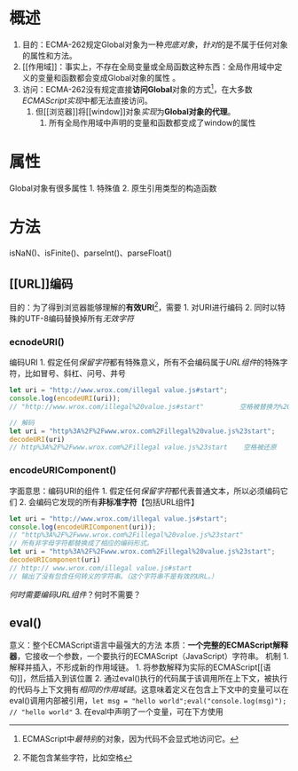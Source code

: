 # 概述
1. 目的：ECMA-262规定Global对象为一种*兜底对象*，*针对*的是不属于任何对象的属性和方法。
2. [[作用域]]：事实上，不存在全局变量或全局函数这种东西：全局作用域中定义的变量和函数都会变成Global对象的属性 。
3. 访问：ECMA-262没有规定直接**访问Global**对象的方式[^2]，在大多数*ECMAScript实现*中都无法直接访问。
	1. 但[[浏览器]]将[[window]]对象*实现*为**Global对象的代理**。
		1. 所有全局作用域中声明的变量和函数都变成了window的属性
# 属性
Global对象有很多属性
	1. 特殊值
	2. 原生引用类型的构造函数
# 方法
isNaN()、isFinite()、parseInt()、parseFloat()
## [[URL]]编码
目的：为了得到浏览器能够理解的**有效URI**[^1]，需要
	1. 对URI进行编码
	2. 同时以特殊的UTF-8编码替换掉所有*无效字符* 
### ecnodeURI()
编码URI
	1. 假定任何*保留字符*都有特殊意义，所有不会编码属于*URL组件*的特殊字符，比如冒号、斜杠、问号、井号
```js
let uri = "http://www.wrox.com/illegal value.js#start";
console.log(encodeURI(uri));  
// "http://www.wrox.com/illegal%20value.js#start"         空格被替换为%20

// 解码
let uri = "http%3A%2F%2Fwww.wrox.com%2Fillegal%20value.js%23start";
decodeURI(uri)   
// http%3A%2F%2Fwww.wrox.com%2Fillegal value.js%23start    空格被还原
```
### encodeURIComponent()
字面意思：编码URI的组件
	1. 假定任何*保留字符*都代表普通文本，所以必须编码它们
	2. 会编码它发现的所有**非标准字符**【包括URL组件】
```js
let uri = "http://www.wrox.com/illegal value.js#start";
console.log(encodeURIComponent(uri));   
// "http%3A%2F%2Fwww.wrox.com%2Fillegal%20value.js%23start"
// 所有非字母字符都替换成了相应的编码形式。
let uri = "http%3A%2F%2Fwww.wrox.com%2Fillegal%20value.js%23start";
decodeURIComponent(uri)   
// http:// www.wrox.com/illegal value.js#start
// 输出了没有包含任何转义的字符串。（这个字符串不是有效的URL。）
```
*何时需要编码URL组件*？何时不需要？
## eval()
意义：整个ECMAScript语言中最强大的方法
本质：**一个完整的ECMAScript解释器**，它接收一个参数，一个要执行的ECMAScript（JavaScript）字符串。
机制
	1. 解释并插入，不形成新的作用域链。
		1. 将参数解释为实际的ECMAScript[[语句]]，然后插入到该位置
		2. 通过eval()执行的代码属于该调用所在上下文，被执行的代码与上下文拥有*相同的作用域链*。这意味着定义在包含上下文中的变量可以在eval()调用内部被引用，`let msg = "hello world";eval("console.log(msg)");  // "hello world"` 
		3. 在eval中声明了一个变量，可在下方使用

[^1]: 不能包含某些字符，比如空格
[^2]: ECMAScript中*最特别*的对象，因为代码不会显式地访问它。